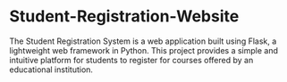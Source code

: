 # Student-Registration-Website
The Student Registration System is a web application built using Flask, a lightweight web framework in Python. This project provides a simple and intuitive platform for students to register for courses offered by an educational institution.
